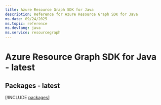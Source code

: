 ```yaml
---
title: Azure Resource Graph SDK for Java
description: Reference for Azure Resource Graph SDK for Java
ms.date: 09/24/2025
ms.topic: reference
ms.devlang: java
ms.service: resourcegraph
---
```

# Azure Resource Graph SDK for Java - latest
## Packages - latest
[!INCLUDE [packages](resource-graph-index.md)]